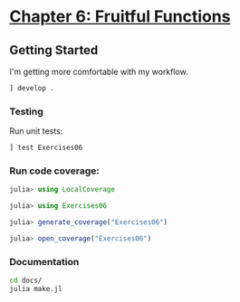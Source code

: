 # [Chapter 6: Fruitful Functions](https://benlauwens.github.io/ThinkJulia.jl/latest/book.html#chap06)

## Getting Started

I'm getting more comfortable with my workflow.

```julia
] develop .
```

### Testing

Run unit tests:

```julia
] test Exercises06
```

### Run code coverage:

```julia
julia> using LocalCoverage

julia> using Exercises06

julia> generate_coverage("Exercises06")

julia> open_coverage("Exercises06")
```

### Documentation

```bash
cd docs/
julia make.jl
```
